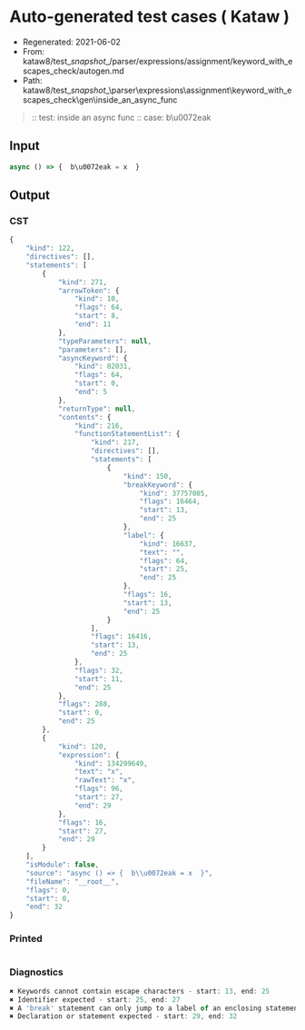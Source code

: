# Auto-generated test cases ( Kataw )
- Regenerated: 2021-06-02
- From: kataw8/test\__snapshot__/parser/expressions/assignment/keyword_with_escapes_check/autogen.md
- Path: kataw8/test\__snapshot__\parser\expressions\assignment\keyword_with_escapes_check\gen\inside_an_async_func
> :: test: inside an async func
> :: case: b\u0072eak
## Input

`````js
async () => {  b\u0072eak = x  }
`````
## Output

### CST

```javascript
{
    "kind": 122,
    "directives": [],
    "statements": [
        {
            "kind": 271,
            "arrowToken": {
                "kind": 10,
                "flags": 64,
                "start": 8,
                "end": 11
            },
            "typeParameters": null,
            "parameters": [],
            "asyncKeyword": {
                "kind": 82031,
                "flags": 64,
                "start": 0,
                "end": 5
            },
            "returnType": null,
            "contents": {
                "kind": 216,
                "functionStatementList": {
                    "kind": 217,
                    "directives": [],
                    "statements": [
                        {
                            "kind": 150,
                            "breakKeyword": {
                                "kind": 37757005,
                                "flags": 16464,
                                "start": 13,
                                "end": 25
                            },
                            "label": {
                                "kind": 16637,
                                "text": "",
                                "flags": 64,
                                "start": 25,
                                "end": 25
                            },
                            "flags": 16,
                            "start": 13,
                            "end": 25
                        }
                    ],
                    "flags": 16416,
                    "start": 13,
                    "end": 25
                },
                "flags": 32,
                "start": 11,
                "end": 25
            },
            "flags": 288,
            "start": 0,
            "end": 25
        },
        {
            "kind": 120,
            "expression": {
                "kind": 134299649,
                "text": "x",
                "rawText": "x",
                "flags": 96,
                "start": 27,
                "end": 29
            },
            "flags": 16,
            "start": 27,
            "end": 29
        }
    ],
    "isModule": false,
    "source": "async () => {  b\\u0072eak = x  }",
    "fileName": "__root__",
    "flags": 0,
    "start": 0,
    "end": 32
}
```

### Printed

```javascript

```

### Diagnostics

```javascript
✖ Keywords cannot contain escape characters - start: 13, end: 25
✖ Identifier expected - start: 25, end: 27
✖ A 'break' statement can only jump to a label of an enclosing statement - start: 25, end: 27
✖ Declaration or statement expected - start: 29, end: 32

```

